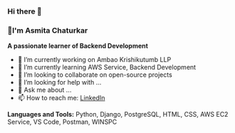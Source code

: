 ### Hi there 👋
### 👋I'm Asmita Chaturkar

**A passionate learner of Backend Development**

- 🔭 I’m currently working on Ambao Krishikutumb LLP
- 🌱 I’m currently learning AWS Service, Backend Development
- 👯 I’m looking to collaborate on open-source projects
- 🤔 I’m looking for help with ...
- 💬 Ask me about ...
- 📫 How to reach me: [LinkedIn](https://www.linkedin.com/in/asmita-chaturkar-b1a8271ba/)

**Languages and Tools:**
Python, Django, PostgreSQL, HTML, CSS, AWS EC2 Service, VS Code, Postman, WINSPC
